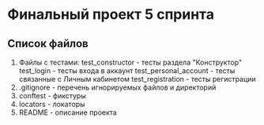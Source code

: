 # Финальный проект 5 спринта
## Список файлов
1. Файлы с тестами:
test_constructor - тесты раздела "Конструктор"
test_login - тесты входа в аккаунт
test_personal_account - тесты связанные с Личным кабинетом
test_registration - тесты регистрации
2. .gitignore - перечень игнорируемых файлов и директорий
3. conftest - фикстуры
4. locators - локаторы
5. README - описание проекта